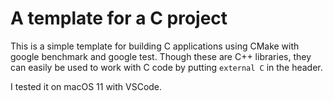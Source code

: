 # A template for a C project

This is a simple template for building C applications using CMake with google benchmark and google test. Though these are C++ libraries, they can easily be used to work with C code by putting `external C` in the header.

I tested it on macOS 11 with VSCode.


